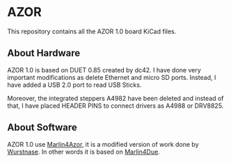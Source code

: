 # AZOR
This repository contains all the AZOR 1.0 board KiCad files.  

## About Hardware ##

AZOR 1.0 is based on DUET 0.85 created by dc42. I have done very important modifications as delete Ethernet and micro SD ports. Instead, I have added a USB 2.0 port to read USB Sticks. 

Moreover, the integrated steppers A4982 have been deleted and instead of that, I have placed HEADER PINS to connect drivers as A4988 or DRV8825. 

## About Software ## 

AZOR 1.0 use [Marlin4Azor](https://github.com/didix21/Marlin4AZOR), it is a modified version of work  done by [Wurstnase](https://github.com/Wurstnase). In other words it is based on [Marlin4Due](https://github.com/Wurstnase/Marlin4Due).




